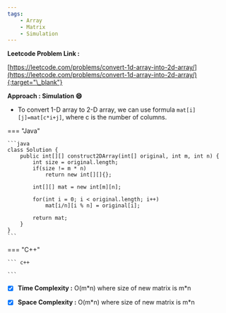 ```yaml
---
tags:
    - Array
    - Matrix
    - Simulation
---
```


**Leetcode Problem Link :**

[https://leetcode.com/problems/convert-1d-array-into-2d-array/](https://leetcode.com/problems/convert-1d-array-into-2d-array/){:target="\_blank"}

**Approach : Simulation :smile:**

-   To convert 1-D array to 2-D array, we can use formula `mat[i][j]=mat[c*i+j]`, where c is the number of columns.

=== "Java"

    ```java
    class Solution {
        public int[][] construct2DArray(int[] original, int m, int n) {
            int size = original.length;
            if(size != m * n)
                return new int[][]{};

            int[][] mat = new int[m][n];

            for(int i = 0; i < original.length; i++)
                mat[i/n][i % n] = original[i];

            return mat;
        }
    }
    ```

=== "C++"

    ``` c++

    ```

-   [x] **Time Complexity :** O(m\*n) where size of new matrix is m\*n

-   [x] **Space Complexity :** O(m\*n) where size of new matrix is m\*n
